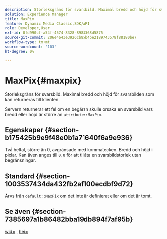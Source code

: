```yaml
---
description: Storleksgräns för svarsbild. Maximal bredd och höjd för svarsbilden som kan returneras till klienten.
solution: Experience Manager
title: MaxPix
feature: Dynamic Media Classic,SDK/API
role: Developer,User
exl-id: 0fd990cf-a54f-4574-8328-8988368d5875
source-git-commit: 206e4643e3926cb85b4be2189743578f88180be7
workflow-type: tm+mt
source-wordcount: '103'
ht-degree: 0%

---
```


# MaxPix{#maxpix}

Storleksgräns för svarsbild. Maximal bredd och höjd för svarsbilden som kan returneras till klienten.

Servern returnerar ett fel om en begäran skulle orsaka en svarsbild vars bredd eller höjd är större än `attribute::MaxPix`.

## Egenskaper {#section-b175425b9e9f48e0b1a71640f6a9e936}

Två heltal, större än 0, avgränsade med kommatecken. Bredd och höjd i pixlar. Kan även anges till `0,0` för att tillåta en svarsbildstorlek utan begränsningar.

## Standard {#section-1003537434da432fb2af100ecdbf9d72}

Ärvs från `default::MaxPix` om det inte är definierat eller om det är tomt.

## Se även {#section-7385697a1b86482bba19db894f7af95b}

[wid=](../../../../../is-api/http-ref/image-serving-api-ref/c-http-protocol-reference/c-command-reference/r-is-http-wid.md#reference-bfeadcb67bf4485f851eb21345527e47) ,  [hei=](../../../../../is-api/http-ref/image-serving-api-ref/c-http-protocol-reference/c-command-reference/r-is-http-hei.md#reference-6d6f556ccc0e4b98a815e8a5c1944a96)
